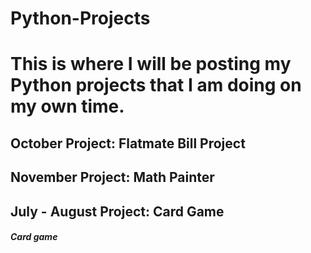 # Python-Projects

# This is where I will be posting my Python projects that I am doing on my own time. 

## October Project: Flatmate Bill Project
## November Project: Math Painter
## July - August Project: Card Game
##### Card game <a href="https://github.com/annebezwada/Python-Projects/blob/main/cardgame.py"> </a>

